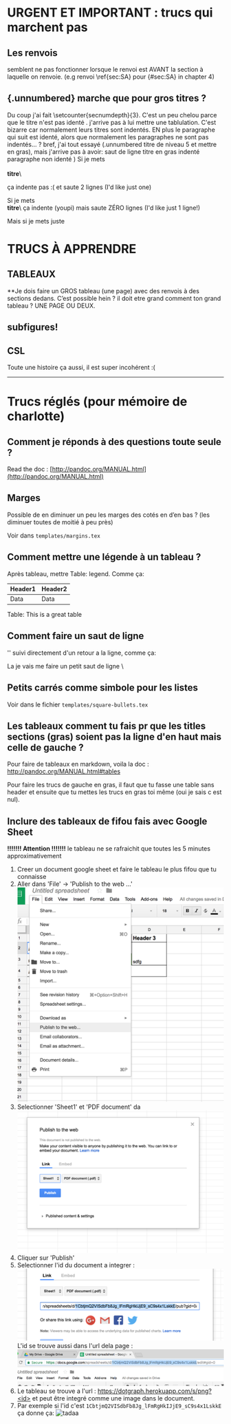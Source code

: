 # URGENT ET IMPORTANT : trucs qui marchent pas

## Les renvois
semblent ne pas fonctionner lorsque le renvoi est AVANT la section à laquelle on renvoie. (e.g renvoi \ref{sec:SA} pour {#sec:SA} in chapter 4)

## {.unnumbered} marche que pour gros titres ?
Du coup j'ai fait \setcounter{secnumdepth}{3}. C'est un peu chelou parce que le titre n'est pas identé . j'arrive pas à lui mettre une tablulation. C'est bizarre car normalement leurs titres sont indentés. EN plus le paragraphe qui suit est identé, alors que normalement les paragraphes ne sont pas indentés... ?
bref, j'ai tout essayé (.unnumbered titre de niveau 5 et mettre en gras), mais j'arrive pas à avoir:
saut de ligne
titre en gras indenté
paragraphe non identé
)
Si  je mets \
\
**titre**\

ça indente pas :( et saute 2 lignes (I'd like just one)

Si je mets \
**titre**\ 
ça indente (youpi) mais saute ZÉRO lignes (I'd like just 1 ligne!)

Mais si je mets juste

# TRUCS À APPRENDRE

## TABLEAUX

**Je dois faire un GROS tableau (une page) avec des renvois à des sections dedans. C’est possible hein ?
il doit etre grand comment ton grand tableau ? UNE PAGE OU DEUX. 

## subfigures!

## CSL
Toute une histoire ça aussi, il est super incohérent :(

-------------

# Trucs réglés (pour mémoire de charlotte)

## Comment je réponds à des questions toute seule ?
Read the doc : [http://pandoc.org/MANUAL.html](http://pandoc.org/MANUAL.html)

## Marges
Possible de en diminuer un peu les marges des cotés en d’en bas ? (les diminuer toutes de moitié à peu près)

 Voir dans `templates/margins.tex`

## Comment mettre une légende à un tableau ? 

Après tableau, mettre Table: legend. Comme ça:

| Header1 | Header2 |
| ------- | ------- |
| Data    | Data    |

Table: This is a great table


## Comment faire un saut de ligne

'\' suivi directement d'un retour a la ligne, comme ça:

La je vais me faire un petit saut de ligne \

## Petits carrés comme simbole pour les listes

Voir dans le fichier `templates/square-bullets.tex`


## Les tableaux comment tu fais pr que les titles sections (gras) soient pas la ligne d'en haut mais celle de gauche ? 
Pour faire de tableaux en markdown, voila la doc : http://pandoc.org/MANUAL.html#tables

Pour faire les trucs de gauche en gras, il faut que tu fasse une table sans header
et ensuite que tu mettes les trucs en gras toi même (oui je sais c est nul).

## Inclure des tableaux de fifou fais avec Google Sheet
**!!!!!!! Attention !!!!!!!** le tableau ne se rafraichit que toutes les 5 minutes approximativement 

1. Creer un document google sheet et faire le tableau le plus fifou que tu connaisse
2. Aller dans 'File' -> 'Publish to the web ...' ![Comme ici](images/damien-publish-to-web.png)
3. Selectionner 'Sheet1' et 'PDF document' da ![Comme ici](images/damien-sheet1-pdf.png)
4. Cliquer sur 'Publish'
5. Selectionner l'id du document a integrer : ![Comme ici](images/damien-id1.png)
   L'id se trouve aussi dans l'url dela page :  ![Comme ici](images/damien-id2.png)
6. Le tableau se trouve a l'url : https://dotgraph.herokuapp.com/s/png?<id> et peut être integré comme une image dans le document.
7. Par exemple si l'id c'est `1CbtjmQ2VISdbFb8Jg_lFmRgHkIJjE9_sC9s4x1LskkE` ça donne ça:
  ![tadaa](https://dotgraph.herokuapp.com/s/png?1CbtjmQ2VISdbFb8Jg_lFmRgHkIJjE9_sC9s4x1LskkE)